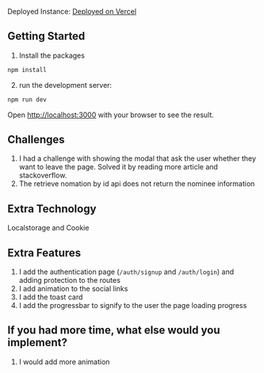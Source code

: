 Deployed Instance: [Deployed on Vercel](https://3sided-cubes.vercel.app)

## Getting Started

1. Install the packages

```bash
npm install
```

2. run the development server:

```bash
npm run dev
```

Open [http://localhost:3000](http://localhost:3000) with your browser to see the result.

## Challenges

1. I had a challenge with showing the modal that ask the user whether they want to leave the page. Solved it by reading more article and stackoverflow.
2. The retrieve nomation by id api does not return the nominee information

## Extra Technology

Localstorage and Cookie

## Extra Features

1. I add the authentication page (`/auth/signup` and `/auth/login`) and adding protection to the routes
2. I add animation to the social links
3. I add the toast card
4. I add the progressbar to signify to the user the page loading progress

## If you had more time, what else would you implement?

1. I would add more animation
